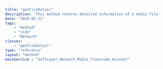 ```yaml
---
title: "getFileDetail"
description: "This method returns detailed information of a media file that resides in the Transcode FTP server. A [[SoftLayer_Container_Network_Media_Information|media information]] object contains media details such as file size, media format, frame rate, aspect ratio and so on.  This information is merely for reference purposes. You should not rely on this data. Our library grabs small pieces of data from a media file to gather media details.  This information may not be available for some files. "
date: "2018-02-12"
tags:
    - "method"
    - "sldn"
    - "Network"
classes:
    - "getFileDetail"
type: "reference"
layout: "method"
mainService : "SoftLayer_Network_Media_Transcode_Account"
---
```


